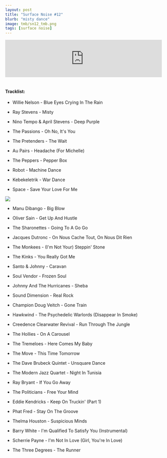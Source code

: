 ```yaml
---
layout: post
title: "Surface Noise #12"
blurb: "misty dance"
image: tmb/sn12_tmb.png
tags: [surface noise]
---
```



<iframe width="100%" height="120" src="https://www.mixcloud.com/widget/iframe/?hide_cover=1&feed=%2Fzero_cc%2Fsurface-noise-12-51017%2F" frameborder="0" ></iframe>
&nbsp;

#### Tracklist:

- Willie Nelson - Blue Eyes Crying In The Rain
- Ray Stevens - Misty
- Nino Tempo & April Stevens - Deep Purple

- The Passions - Oh No, It's You
- The Pretenders - The Wait
- Au Pairs - Headache (For Michelle)

- The Peppers - Pepper Box
- Robot - Machine Dance
- Kebekeletrik - War Dance
- Space - Save Your Love For Me

![](https://lh3.googleusercontent.com/gzA6gYsljHZL022CtcfN8do3AOwMeP1BnwVCKx5DEBNaJkJ6ivunpiCuKbYR8FxoeqNmZC1OKtGt5I13F5M-rM2H9EQzYo_7bFunpolGtLHWweoQXPGPRHa0tyreCrendgdT58BrrfnK7oTCoxzhv-9oaiOPvpIaVoW6cRR9R8kk1v4gWSqFBcL8ARrGoWYTg9PgjQB3pAGGvf8EiDAApbIIldN4isPJP_rou0cPMb10ov6RlK8OYROkNZHsAbpxyzlnPdIjTU_7r_nGFiA_4pdebrFVupgbEMmoi7HvB85W806SJIeZkqcHdR3vj0aw-LEYAEW6sMJXUTqBl1wtbxrq5Hi-MFw2pO4RgnNPEZBTJTweOUjqFqleHavqx5uyayyfVjnUGE0E7wniJacaAS5cId0xw79Plb5uT5OY_AHxNnMOUKiQ3l1N8XuvM4eUI6tzJfPSDfAveGSN4FAVTXes58RlakBYqGy9DF6-Uyp2OlRNrnGtW9EEeKeDCjrqWwk5LtPYgV8fSdnggQsiIXjbeT6KFojA-y4pokIe72nK7cw3d0RJ6MDkYyD6KNtOfzSBwCIrEC9I8Q3YmfVinVGURkHpfTaLmKIjo7m9AplDRdNwM7Or2X6mI3qw3VScWzz93sqH_ypVLhhlVKZVBq_l=w600-h603-no)

- Manu Dibango - Big Blow
- Oliver Sain - Get Up And Hustle
- The Sharonettes - Going To A Go Go

- Jacques Dutronc - On Nous Cache Tout, On Nous Dit Rien
- The Monkees - (I'm Not Your) Steppin' Stone
- The Kinks - You Really Got Me

- Santo & Johnny - Caravan
- Soul Vendor - Frozen Soul
- Johnny And The Hurricanes - Sheba
- Sound Dimension - Real Rock

- Champion Doug Veitch - Gone Train
- Hawkwind - The Psychedelic Warlords (Disappear In Smoke)
- Creedence Clearwater Revival - Run Through The Jungle

- The Hollies - On A Carousel
- The Tremeloes - Here Comes My Baby
- The Move - This Time Tomorrow

- The Dave Brubeck Quintet - Unsquare Dance
- The Modern Jazz Quartet - Night In Tunisia
- Ray Bryant - If You Go Away

- The Politicians - Free Your Mind
- Eddie Kendricks - Keep On Truckin' (Part 1)
- Phat Fred - Stay On The Groove

- Thelma Houston - Suspicious Minds
- Barry White - I'm Qualified To Satisfy You (Instrumental)
- Scherrie Payne - I'm Not In Love (Girl, You're In Love)
- The Three Degrees - The Runner
